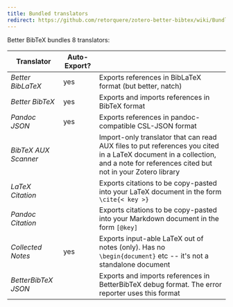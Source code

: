 ```yaml
---
title: Bundled translators
redirect: https://github.com/retorquere/zotero-better-bibtex/wiki/Bundled-translators
---
```


Better BibTeX bundles 8 translators:

| Translator | Auto-Export? |   |
| ---------- | ------------ | - |
| *Better BibLaTeX* | yes | Exports references in BibLaTeX format (but better, natch) |
| *Better BibTeX*   | yes | Exports and imports references in BibTeX format |
| *Pandoc JSON*     | yes | Exports references in pandoc-compatible CSL-JSON format |
| *BibTeX AUX Scanner* |  | Import-only translator that can read AUX files to put references you cited in a LaTeX document in a collection, and a note for references cited but not in your Zotero library |
| *LaTeX Citation*  |     | Exports citations to be copy-pasted into your LaTeX document in the form `\cite{< key >}` |
| *Pandoc Citation* |     | Exports citations to be copy-pasted into your Markdown document in the form `[@key]` |
| *Collected Notes* | yes | Exports input-able LaTeX out of notes (only). Has no `\begin{document}` etc -- it's not a standalone document |
| *BetterBibTeX JSON* |   | Exports and imports references in BetterBibTeX debug format. The error reporter uses this format |
